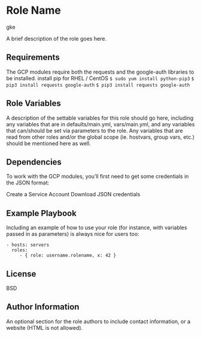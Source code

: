 Role Name
=========
gke

A brief description of the role goes here.

Requirements
------------
The GCP modules require both the requests and the google-auth libraries to be installed.
install pip for RHEL / CentOS
``` $ sudo yum install python-pip3 ```
``` $ pip3 install requests google-auth ```
``` $ pip3 install requests google-auth ```

Role Variables
--------------

A description of the settable variables for this role should go here, including any variables that are in defaults/main.yml, vars/main.yml, and any variables that can/should be set via parameters to the role. Any variables that are read from other roles and/or the global scope (ie. hostvars, group vars, etc.) should be mentioned here as well.

Dependencies
------------
To work with the GCP modules, you’ll first need to get some credentials in the JSON format:

Create a Service Account
Download JSON credentials


Example Playbook
----------------

Including an example of how to use your role (for instance, with variables passed in as parameters) is always nice for users too:

    - hosts: servers
      roles:
         - { role: username.rolename, x: 42 }

License
-------

BSD

Author Information
------------------

An optional section for the role authors to include contact information, or a website (HTML is not allowed).
